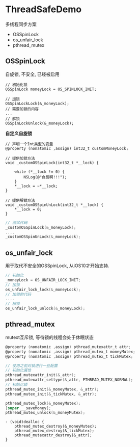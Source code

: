 # ThreadSafeDemo
多线程同步方案

- OSSpinLock
- os_unfair_lock
- pthread_mutex

## OSSpinLock

自旋锁, 不安全, 已经被启用

```objc
// 初始化锁
OSSpinLock moneyLock = OS_SPINLOCK_INIT;
```

```objc
// 加锁
OSSpinLockLock(&_moneyLock);
// 需要加锁的内容
...
// 解锁
OSSpinLockUnlock(&_moneyLock);

```



**自定义自旋锁**

```objc
// 声明一个Int类型的变量
@property (nonatomic ,assign) int32_t customMoneyLock;
```

```objc
// 提供加锁方法
void _customOSSpinLock(int32_t *__lock) {
    
    while (*__lock != 0) {
        NSLog(@"自旋啊!!!");
    }
    *__lock = ~*__lock;
}

// 提供解锁方法
void _customOSSpinUnLock(int32_t *__lock) {
    *__lock = 0;
}
```

```objective-c
// 测试代码
_customOSSpinLock(&_moneyLock);
....
_customOSSpinUnLock(&_moneyLock);
```



## os_unfair_lock

用于取代不安全的OSSpinLock, 从iOS10才开始支持.

```objective-c
// 初始化
_moneyLock = OS_UNFAIR_LOCK_INIT;
// 加锁
os_unfair_lock_lock(&_moneyLock);
// 加锁的代码
....
// 解锁
os_unfair_lock_unlock(&_moneyLock);
```



## pthread_mutex

mutext互斥锁, 等待锁的线程会处于休眠状态

```objective-c
@property (nonatomic ,assign) pthread_mutexattr_t attr;
@property (nonatomic ,assign) pthread_mutex_t moneyMutex;
@property (nonatomic ,assign) pthread_mutex_t tickMutex;
```

```objective-c
// 使用之前对锁进行一些配置
// 初始化属性
pthread_mutexattr_init(&_attr);
pthread_mutexattr_settype(&_attr, PTHREAD_MUTEX_NORMAL);
// 初始化锁
pthread_mutex_init(&_moneyMutex, &_attr);
pthread_mutex_init(&_tickMutex, &_attr);
```

```objective-c
pthread_mutex_lock(&_moneyMutex);
[super __saveMoney];
pthread_mutex_unlock(&_moneyMutex);
```

```objc
- (void)dealloc {
    pthread_mutex_destroy(&_moneyMutex);
    pthread_mutex_destroy(&_tickMutex);
    pthread_mutexattr_destroy(&_attr);
}
```



